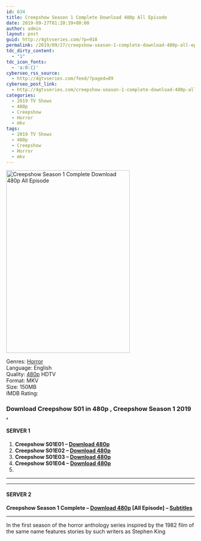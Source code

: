 ```yaml
---
id: 634
title: Creepshow Season 1 Complete Download 480p All Episode
date: 2019-09-27T01:20:39+00:00
author: admin
layout: post
guid: http://4gtvseries.com/?p=918
permalink: /2019/09/27/creepshow-season-1-complete-download-480p-all-episode-2/
tdc_dirty_content:
  - "1"
tdc_icon_fonts:
  - 'a:0:{}'
cyberseo_rss_source:
  - http://4gtvseries.com/feed/?paged=89
cyberseo_post_link:
  - http://4gtvseries.com/creepshow-season-1-complete-download-480p-all-episode/
categories:
  - 2019 TV Shows
  - 480p
  - Creepshow
  - Horror
  - mkv
tags:
  - 2019 TV Shows
  - 480p
  - Creepshow
  - Horror
  - mkv
---
```

<img loading="lazy" class="aligncenter" src="https://3.bp.blogspot.com/-ed7WakECb5M/XY1cdW2OkPI/AAAAAAAAARg/0ZNDp7IaNdQIQnJyX7MoCi6OLTz5U3P6ACK4BGAYYCw/s1600/Creepshow%2BSeason%2B1.jpg" alt="Creepshow Season 1 Complete Download 480p All Episode" width="330" height="488" />

Genres:&nbsp;<a href="http://4gtvseries.com/tag/horror/" data-wpel-link="internal">Horror</a>  
Language: English  
Quality:&nbsp;<a href="http://4gtvseries.com/tag/480p/" data-wpel-link="internal">480p</a>&nbsp;HDTV  
Format: MKV  
Size: 150MB  
IMDB Rating:

### **Download Creepshow S01 in 480p , Creepshow Season 1 2019 ,&nbsp;**

#### <span><strong>SERVER 1</strong></span>

  1. **Creepshow S01E01 – <a href="http://slink.dl480p.xyz/lrxvL" data-wpel-link="external" target="_blank" rel="nofollow external noopener noreferrer" class="wpel-icon-left"><i class="wpel-icon fa fa-download" aria-hidden="true"></i>Download 480p</a>**
  2. **Creepshow S01E02 – <a href="http://slink.dl480p.xyz/qUsckUeF" data-wpel-link="external" target="_blank" rel="nofollow external noopener noreferrer" class="wpel-icon-left"><i class="wpel-icon fa fa-download" aria-hidden="true"></i>Download 480p</a>**
  3. **Creepshow S01E03 – <a href="http://slink.dl480p.xyz/7OQluRkp" data-wpel-link="external" target="_blank" rel="nofollow external noopener noreferrer" class="wpel-icon-left"><i class="wpel-icon fa fa-download" aria-hidden="true"></i>Download 480p</a>**
  4. **Creepshow S01E04 – <a href="http://slink.dl480p.xyz/AyZJL" data-wpel-link="external" target="_blank" rel="nofollow external noopener noreferrer" class="wpel-icon-left"><i class="wpel-icon fa fa-download" aria-hidden="true"></i>Download 480p</a>**
  5. 

* * *

* * *

#### <span><strong>SERVER 2</strong></span>

**Creepshow Season 1 Complete – <a href="http://dl480p.xyz/687/" data-wpel-link="external" target="_blank" rel="nofollow external noopener noreferrer" class="wpel-icon-left"><i class="wpel-icon fa fa-download" aria-hidden="true"></i>Download 480p</a> [All Episode] – <a href="https://subscene.com/subtitles/creepshow-2019" data-wpel-link="external" target="_blank" rel="nofollow external noopener noreferrer" class="wpel-icon-left"><i class="wpel-icon fa fa-download" aria-hidden="true"></i>Subtitles</a>**

* * *

In the first season of the horror anthology series inspired by the 1982 film of the same name features stories by such writers as Stephen King

<div align="center">
</div>